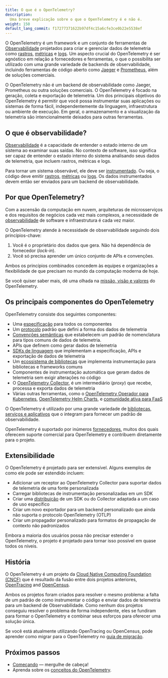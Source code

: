 ```yaml
---
title: O que é o OpenTelemetry?
description:
  Uma breve explicação sobre o que o OpenTelemetry é e não é.
weight: 150
default_lang_commit: f17277371622b97df4c15a6cfe3ce0b22e5538ef
---
```


O OpenTelemetry é um framework e um conjunto de
ferramentas de
[Observabilidade](/docs/concepts/observability-primer/#what-is-observability)
projetados para criar e gerenciar dados de telemetria como
[rastros](/docs/concepts/signals/traces/),
[métricas](/docs/concepts/signals/metrics/) e
[logs](/docs/concepts/signals/logs/). Um aspecto crucial do OpenTelemetry é ser
agnóstico em relação a fornecedores e ferramentas, o que o possibilita ser
utilizado com uma grande variedade de backends de observabilidade,
incluindo ferramentas de código aberto como
[Jaeger](https://www.jaegertracing.io/) e [Prometheus](https://prometheus.io/),
além de soluções comerciais.

O OpenTelemetry não é um backend de observabilidade como Jaeger, Prometheus ou
outra soluções comerciais. O OpenTelemetry é focado na geração, coleta e
exportação de telemetria. Um dos principais objetivos do OpenTelemetry é
permitir que você possa instrumentar suas aplicações ou sistemas de forma fácil,
independentemente da linguagem, infraestrutura ou ambiente de execução. Em
geral, o armazenamento e a visualização da telemetria são intencionalmente
deixados para outras ferramentas.

## O que é observabilidade?

[Observabilidade](/docs/concepts/observability-primer/#what-is-observability) é
a capacidade de entender o estado interno de um sistema ao examinar suas saídas.
No contexto de software, isso significa ser capaz de entender o estado interno
do sistema analisando seus dados de telemetria, que incluem rastros, métricas e
logs.

Para tornar um sistema observável, ele deve ser
[instrumentado](/docs/concepts/instrumentation). Ou seja, o código deve emitir
[rastros](/docs/concepts/signals/traces/),
[métricas](/docs/concepts/signals/metrics/) ou
[logs](/docs/concepts/signals/logs/). Os dados instrumentados devem então ser
enviados para um backend de observabilidade.

## Por que OpenTelemetry?

Com a ascensão da computação em nuvem, arquiteturas de microsserviços e dos
requisitos de negócios cada vez mais complexos, a necessidade de
[observabilidade](/docs/concepts/observability-primer/#what-is-observability) de
software e infraestrutura é cada vez maior.

O OpenTelemetry atende à necessidade de observabilidade seguindo dois
princípios-chave:

1. Você é o proprietário dos dados que gera. Não há dependência de fornecedor
   (_lock-in_).
2. Você só precisa aprender um único conjunto de APIs e convenções.

Ambos os princípios combinados concedem às equipes e organizações a
flexibilidade de que precisam no mundo da computação moderna de hoje.

Se você quiser saber mais, dê uma olhada na
[missão, visão e valores](/community/mission/) do OpenTelemetry.

## Os principais componentes do OpenTelemetry

OpenTelemetry consiste dos seguintes componentes:

- Uma [especificação](/docs/specs/otel) para todos os componentes
- Um [protocolo](/docs/specs/otlp/) padrão que defini a forma dos dados de
  telemetria
- [Convenções semânticas](/docs/specs/semconv/) que estabelecem um padrão de
  nomenclatura para tipos comuns de dados de telemetria.
- APIs que definem como gerar dados de telemetria
- [SDKs de linguagem](/docs/languages) que implementam a especificação, APIs e
  exportação de dados de telemetria
- Um [ecossistema de bibliotecas](/ecosystem/registry) que implementa
  instrumentação para bibliotecas e frameworks comuns
- Componentes de instrumentação automática que geram dados de telemetria sem
  exigir alterações no código
- O [OpenTelemetry Collector](/docs/collector), é um intermediário (_proxy_) que
  recebe, processa e exporta dados de telemetria
- Várias outras ferramentas, como o
  [OpenTelemetry Operador para Kubernetes](/docs/kubernetes/operator/),
  [OpenTelemetry Helm Charts](/docs/kubernetes/helm/), e
  [comunidade ativa para FaaS](/docs/faas/)

O OpenTelemetry é utilizado por uma grande variedade de
[bibliotecas, serviços e aplicativos](/ecosystem/integrations/) que o integram
para fornecer um padrão de observabilidade.

OpenTelemetry é suportado por inúmeros [fornecedores](/ecosystem/vendors/),
muitos dos quais oferecem suporte comercial para OpenTelemetry e contribuem
diretamente para o projeto.

## Extensibilidade

O OpenTelemetry é projetado para ser extensível. Alguns exemplos de como ele
pode ser estendido incluem:

- Adicionar um receptor ao OpenTelemetry Collector para suportar dados de
  telemetria de uma fonte personalizada
- Carregar bibliotecas de instrumentação personalizadas em um SDK
- Criar uma [distribuição](/docs/concepts/distributions/) de um SDK ou do
  Collector adaptada a um caso de uso específico
- Criar um novo exportador para um backend personalizado que ainda não suporta o
  protocolo OpenTelemetry (OTLP)
- Criar um propagador personalizado para formatos de propagação de contexto
  não padronizados

Embora a maioria dos usuários possa não precisar estender o OpenTelemetry, o
projeto é projetado para tornar isso possível em quase todos os níveis.

## História

O OpenTelemetry é um projeto da
[Cloud Native Computing Foundation (CNCF)](https://www.cncf.io) que é resultado
da fusão entre dois projetos anteriores, [OpenTracing](https://opentracing.io)
and [OpenCensus](https://opencensus.io).

Ambos os projetos foram criados para resolver o mesmo problema: a falta de um
padrão de como instrumentar o código e enviar dados de telemetria para um
backend de Observabilidade. Como nenhum dos projetos conseguiu resolver o
problema de forma independente, eles se fundiram para formar o OpenTelemetry e
combinar seus esforços para oferecer uma solução única.

Se você está atualmente utilizando OpenTracing ou OpenCensus, pode aprender como
migrar para o OpenTelemetry no [guia de migração](/docs/migration/).

## Próximos passos

- [Começando](/docs/getting-started/) &mdash; mergulhe de cabeça!
- Aprenda sobre os [conceitos do OpenTelemetry](/docs/concepts/).
